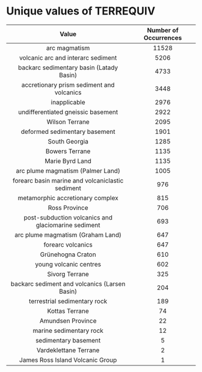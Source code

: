 
Unique values of TERREQUIV
==========================

|Value|Number of Occurrences|
| :---: | :---: |
|arc magmatism|11528|
|volcanic arc and interarc sediment|5206|
|backarc sedimentary basin (Latady Basin)|4733|
|accretionary prism sediment and volcanics|3448|
|inapplicable|2976|
|undifferentiated gneissic basement|2922|
|Wilson Terrane|2095|
|deformed sedimentary basement|1901|
|South Georgia|1285|
|Bowers Terrane|1135|
|Marie Byrd Land|1135|
|arc plume magmatism (Palmer Land)|1005|
|forearc basin marine and volcaniclastic sediment|976|
|metamorphic accretionary complex|815|
|Ross Province|706|
|post-subduction volcanics and glaciomarine sediment|693|
|arc plume magmatism (Graham Land)|647|
|forearc volcanics|647|
|Grünehogna Craton|610|
|young volcanic centres|602|
|Sivorg Terrane|325|
|backarc sediment and volcanics (Larsen Basin)|204|
|terrestrial sedimentary rock|189|
|Kottas Terrane|74|
|Amundsen Province|22|
|marine sedimentary rock|12|
|sedimentary basement|5|
|Vardeklettane Terrane|2|
|James Ross Island Volcanic Group|1|
